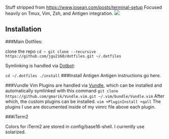Stuff stripped from https://www.josean.com/posts/terminal-setup
Focused heavily on Tmux, Vim, Zsh, and Antigen integration.
![](http://i.imgur.com/rph6IE9.png)

## Installation

###Main Dotfiles:

clone the repo
``
cd ~
git clone --recursive https://github.com/jgu2160/dotfiles.git ~/.dotfiles
``

Symlinking is handled via [Dotbot](https://github.com/anishathalye/dotbot):

``
cd ~/.dotfiles
./install
``
###Install Antigen
Antigen instructions go here.

###Vundle
Vim Plugins are handled via [Vundle](https://github.com/gmarik/Vundle.vim),
which can be installed and automatically symlinked with this command
``
git clone https://github.com/gmarik/Vundle.vim.git ~/.vim/bundle/Vundle.vim
``
After which, the custom plugins can be installed.
``
vim +PluginInstall +qall
``
The plugins I use are documented inside of my vimrc file above each plugin.

###iTerm2

Colors for iTerm2 are stored in config/base16-shell. I currently use solarized.
